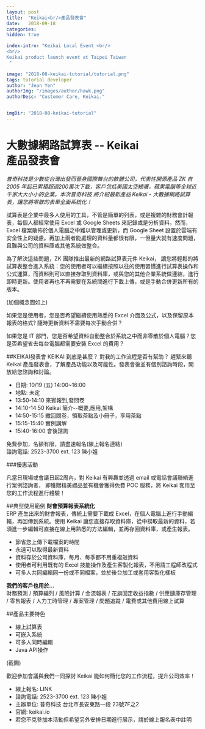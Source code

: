```yaml
---
layout: post
title:  "Keikai<br/>產品發表會"
date:   2018-09-18
categories: 
hidden: true

index-intro: "Keikai Local Event <br/>
<br/>
Keikai product launch event at Taipei Taiwan
 "

image: "2018-08-keikai-tutorial/tutorial.png"
tags: tutorial developer
author: "Jean Yen"
authorImg: "/images/author/hawk.png"
authorDesc: "Customer Care, Keikai."


imgDir: "2018-08-keikai-tutorial"
---
```


# 大數據網路試算表 -- Keikai<br/>產品發表會

_普奇科技是少數從台灣出發而晉身國際舞台的軟體公司，代表性開源產品 ZK 自 2005 年起已累積超過200萬次下載，客戶包括美國太空總署，蘋果電腦等全球近千家大大小小的企業。本次普奇科技 將介紹最新產品 Keikai - 大數據網路試算表，讓您將零散的表單全面系統化！_

試算表是企業中最多人使用的工具，不管是簡單的列表，或是複雜的財務會計報表，每個人都經常使用 Excel 或 Google Sheets 來記錄或是分析資料。然而，Excel 檔案散佈於個人電腦之中難以管理或更新，而 Google Sheet 設置於雲端有安全性上的疑慮。再加上兩者能處理的資料量都很有限，一但量大就有速度問題，且難與公司的資料庫或其他系統做整合。

為了解決這些問題，ZK 團隊推出最新的網路試算表元件 Keikai， 讓您將輕鬆的將試算表整合進入系統：您的使用者可以繼續按照以往的使用習慣進行試算表操作和公式運算，而資料則可以直接存取到資料庫，或與您的其他企業系統做連結，進行即時更新。使用者再也不再需要在系統間進行下載上傳，或是手動合併更新所有的版本。
 
(加個概念圖如上)
 
如果您是使用者，您是否希望繼續使用熟悉的 Excel 介面及公式，以及保留原本報表的格式? 隨時更新資料不需要每次手動合併？

如果您是 IT 部門，您是否希望資料自動整合於系統之中而非零散於個人電腦？您是否希望省去每台電腦都需要安裝 Excel 的費用？


##KEIKAI發表會
KEIKAI 到底是甚麼？ 對我的工作流程是否有幫助？ 
趕緊來聽 Keikai 產品發表會，了解產品功能以及可能性。發表會後並有個別諮詢時段，開放給您諮詢和討論。

* 日期: 10/19 (五) 14:00~16:00
* 地點: 未定
* 13:50-14:10 來賓報到,發問卷
* 14:10-14:50 Keikai 簡介--概要,應用,架構
* 14:50-15:15 繳回問卷，領取茶點及小冊子，享用茶點
* 15:15-15:40 實例講解 
* 15:40-16:00 會後諮詢


免費參加，名額有限，請盡速報名(線上報名連結)<br/>
諮詢電話: 2523-3700 ext. 123 陳小姐

###優惠活動

凡當日現場或會議日起2周內，對 Keikai 有興趣並透過 email 或電話會議聯絡進行案例諮詢者， 即獲贈精美禮品並有機會獲得免費 POC 服務，將 Keikai 套用至您的工作流程進行體驗！

##典型使用範例
**財會預算報表系統化**<br/>ERP 產生出來的財會報表，傳統上需要下載成 Excel，在個人電腦上進行手動編輯，再回傳到系統。使用 Keikai 讓您直接存取資料庫，從中撈取最新的資料，若須進一步編輯可直接在線上用熟悉的方法編輯，並再存回資料庫，或產生報表。

* 節省您上傳下載檔案的時間
* 永遠可以取得最新資料
* 資料存於公司資料庫，每月、每季都不用重複敲資料
* 使用者可利用既有的 Excel 技能操作及產生客製化報表，不用請工程師改程式
* 可多人共同編輯同一份或不同檔案，並於後台加工或套用客製化樣板

**我們的客戶也用於...**<br/>
財務預測 / 預算編列 / 風險計算 / 金流報表 / 花旗固定收益指數 / 供應鏈庫存管理 / 零售報表 / 人力工時管理 / 專案管理 / 問題追蹤 / 電費或其他費用線上試算

##產品主要特色
* 線上試算表
* 可嵌入系統
* 可多人同時編輯
* Java API操作

(截圖)

歡迎參加會議與我們一同探討 Keikai 能如何簡化您的工作流程，提升公司效率！

* 線上報名: LINK
* 諮詢電話: 2523-3700 ext. 123 陳小姐
* 主辦單位: 普奇科技 台北市長安東路一段 23號7F之2
* 官網: keikai.io
* 若您不克參加本活動但希望另外安排日期進行展示，請於線上報名表中註明



[jekyll]:      http://jekyllrb.com
[jekyll-gh]:   https://github.com/jekyll/jekyll
[jekyll-help]: https://github.com/jekyll/jekyll-help